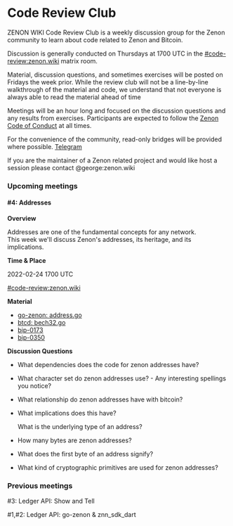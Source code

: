 # Code Review Club

ZENON WIKI Code Review Club is a weekly discussion group for the Zenon community to learn about code related to Zenon and Bitcoin.

Discussion is generally conducted on Thursdays at 1700 UTC in the [#code-review:zenon.wiki](https://matrix.to/#/#code-review:zenon.wiki) matrix room.

Material, discussion questions, and sometimes exercises will be posted on Fridays the week prior. While the review club will not be a line-by-line walkthrough of the material and code, we understand that not everyone is always able to read the material ahead of time

Meetings will be an hour long and focused on the discussion questions and any results from exercises. Participants are expected to follow the [Zenon Code of Conduct](https://zenon.wiki/code-of-conduct.html) at all times.

For the convenience of the community, read-only bridges will be provided where possible. [Telegram](https://t.me/zenon\_wiki\_code\_review\_club)

If you are the maintainer of a Zenon related project and would like host a session please contact @george:zenon.wiki

### Upcoming meetings

#### #4: Addresses

**Overview**

Addresses are one of the fundamental concepts for any network.\
This week we'll discuss Zenon's addresses, its heritage, and its implications.

**Time & Place**

2022-02-24 1700 UTC

[#code-review:zenon.wiki](https://matrix.to/#/#code-review:zenon.wiki)

**Material**

* [go-zenon: address.go](https://github.com/zenon-network/go-zenon/blob/master/common/types/address.go)
* [btcd: bech32.go](https://github.com/btcsuite/btcd/blob/master/btcutil/bech32/bech32.go)
* [bip-0173](https://github.com/bitcoin/bips/blob/master/bip-0173.mediawiki)
* [bip-0350](https://github.com/bitcoin/bips/blob/master/bip-0350.mediawiki)

**Discussion Questions**

* What dependencies does the code for zenon addresses have?
* What character set do zenon addresses use? - Any interesting spellings you notice?
* What relationship do zenon addresses have with bitcoin?
*   What implications does this have?

    What is the underlying type of an address?
* How many bytes are zenon addresses?
* What does the first byte of an address signify?
* What kind of cryptographic primitives are used for zenon addresses?

### Previous meetings

\#3: Ledger API: Show and Tell

\#1,#2: Ledger API: go-zenon & znn\_sdk\_dart
